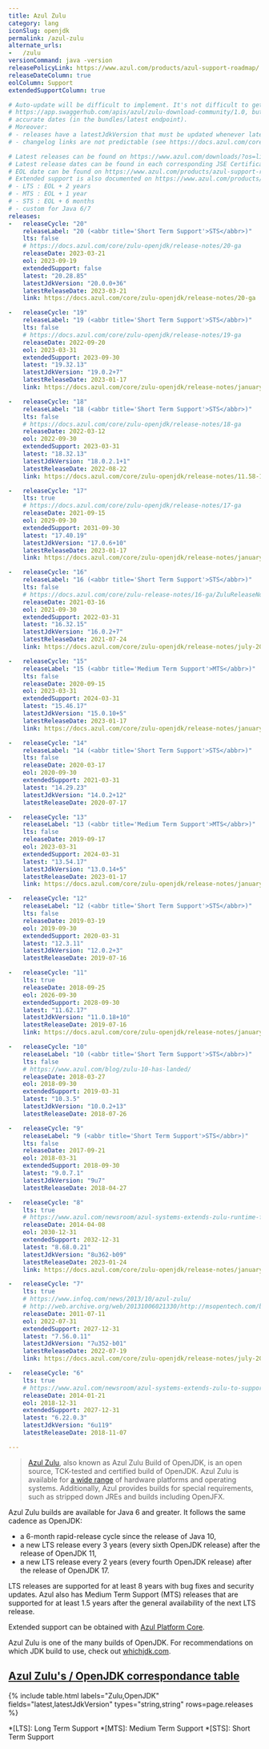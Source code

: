 ```yaml
---
title: Azul Zulu
category: lang
iconSlug: openjdk
permalink: /azul-zulu
alternate_urls:
-   /zulu
versionCommand: java -version
releasePolicyLink: https://www.azul.com/products/azul-support-roadmap/
releaseDateColumn: true
eolColumn: Support
extendedSupportColumn: true

# Auto-update will be difficult to implement. It's not difficult to get the versions through
# https://app.swaggerhub.com/apis/azul/zulu-download-community/1.0, but the API does not provide
# accurate dates (in the bundles/latest endpoint).
# Moreover:
# - releases have a latestJdkVersion that must be updated whenever latest is updated,
# - changelog links are not predictable (see https://docs.azul.com/core/zulu-openjdk/release-notes.html).

# Latest releases can be found on https://www.azul.com/downloads/?os=linux&architecture=x86-64-bit&package=jdk&show-old-builds=true#download-openjdk.
# Latest release dates can be found in each corresponding JSE Certificate (or in https://docs.azul.com/core/zulu-openjdk/release-notes.html).
# EOL date can be found on https://www.azul.com/products/azul-support-roadmap/.
# Extended support is also documented on https://www.azul.com/products/azul-support-roadmap/ :
# - LTS : EOL + 2 years
# - MTS : EOL + 1 year
# - STS : EOL + 6 months
# - custom for Java 6/7
releases:
-   releaseCycle: "20"
    releaseLabel: "20 (<abbr title='Short Term Support'>STS</abbr>)"
    lts: false
    # https://docs.azul.com/core/zulu-openjdk/release-notes/20-ga
    releaseDate: 2023-03-21
    eol: 2023-09-19
    extendedSupport: false
    latest: "20.28.85"
    latestJdkVersion: "20.0.0+36"
    latestReleaseDate: 2023-03-21
    link: https://docs.azul.com/core/zulu-openjdk/release-notes/20-ga

-   releaseCycle: "19"
    releaseLabel: "19 (<abbr title='Short Term Support'>STS</abbr>)"
    lts: false
    # https://docs.azul.com/core/zulu-openjdk/release-notes/19-ga
    releaseDate: 2022-09-20
    eol: 2023-03-31
    extendedSupport: 2023-09-30
    latest: "19.32.13"
    latestJdkVersion: "19.0.2+7"
    latestReleaseDate: 2023-01-17
    link: https://docs.azul.com/core/zulu-openjdk/release-notes/january-2023

-   releaseCycle: "18"
    releaseLabel: "18 (<abbr title='Short Term Support'>STS</abbr>)"
    lts: false
    # https://docs.azul.com/core/zulu-openjdk/release-notes/18-ga
    releaseDate: 2022-03-12
    eol: 2022-09-30
    extendedSupport: 2023-03-31
    latest: "18.32.13"
    latestJdkVersion: "18.0.2.1+1"
    latestReleaseDate: 2022-08-22
    link: https://docs.azul.com/core/zulu-openjdk/release-notes/11.58-17.36-august-2022

-   releaseCycle: "17"
    lts: true
    # https://docs.azul.com/core/zulu-openjdk/release-notes/17-ga
    releaseDate: 2021-09-15
    eol: 2029-09-30
    extendedSupport: 2031-09-30
    latest: "17.40.19"
    latestJdkVersion: "17.0.6+10"
    latestReleaseDate: 2023-01-17
    link: https://docs.azul.com/core/zulu-openjdk/release-notes/january-2023

-   releaseCycle: "16"
    releaseLabel: "16 (<abbr title='Short Term Support'>STS</abbr>)"
    lts: false
    # https://docs.azul.com/core/zulu-release-notes/16-ga/ZuluReleaseNotes/Title.htm
    releaseDate: 2021-03-16
    eol: 2021-09-30
    extendedSupport: 2022-03-31
    latest: "16.32.15"
    latestJdkVersion: "16.0.2+7"
    latestReleaseDate: 2021-07-24
    link: https://docs.azul.com/core/zulu-openjdk/release-notes/july-2021

-   releaseCycle: "15"
    releaseLabel: "15 (<abbr title='Medium Term Support'>MTS</abbr>)"
    lts: false
    releaseDate: 2020-09-15
    eol: 2023-03-31
    extendedSupport: 2024-03-31
    latest: "15.46.17"
    latestJdkVersion: "15.0.10+5"
    latestReleaseDate: 2023-01-17
    link: https://docs.azul.com/core/zulu-openjdk/release-notes/january-2023

-   releaseCycle: "14"
    releaseLabel: "14 (<abbr title='Short Term Support'>STS</abbr>)"
    lts: false
    releaseDate: 2020-03-17
    eol: 2020-09-30
    extendedSupport: 2021-03-31
    latest: "14.29.23"
    latestJdkVersion: "14.0.2+12"
    latestReleaseDate: 2020-07-17

-   releaseCycle: "13"
    releaseLabel: "13 (<abbr title='Medium Term Support'>MTS</abbr>)"
    lts: false
    releaseDate: 2019-09-17
    eol: 2023-03-31
    extendedSupport: 2024-03-31
    latest: "13.54.17"
    latestJdkVersion: "13.0.14+5"
    latestReleaseDate: 2023-01-17
    link: https://docs.azul.com/core/zulu-openjdk/release-notes/january-2023

-   releaseCycle: "12"
    releaseLabel: "12 (<abbr title='Short Term Support'>STS</abbr>)"
    lts: false
    releaseDate: 2019-03-19
    eol: 2019-09-30
    extendedSupport: 2020-03-31
    latest: "12.3.11"
    latestJdkVersion: "12.0.2+3"
    latestReleaseDate: 2019-07-16

-   releaseCycle: "11"
    lts: true
    releaseDate: 2018-09-25
    eol: 2026-09-30
    extendedSupport: 2028-09-30
    latest: "11.62.17"
    latestJdkVersion: "11.0.18+10"
    latestReleaseDate: 2019-07-16
    link: https://docs.azul.com/core/zulu-openjdk/release-notes/january-2023

-   releaseCycle: "10"
    releaseLabel: "10 (<abbr title='Short Term Support'>STS</abbr>)"
    lts: false
    # https://www.azul.com/blog/zulu-10-has-landed/
    releaseDate: 2018-03-27
    eol: 2018-09-30
    extendedSupport: 2019-03-31
    latest: "10.3.5"
    latestJdkVersion: "10.0.2+13"
    latestReleaseDate: 2018-07-26

-   releaseCycle: "9"
    releaseLabel: "9 (<abbr title='Short Term Support'>STS</abbr>)"
    lts: false
    releaseDate: 2017-09-21
    eol: 2018-03-31
    extendedSupport: 2018-09-30
    latest: "9.0.7.1"
    latestJdkVersion: "9u7"
    latestReleaseDate: 2018-04-27

-   releaseCycle: "8"
    lts: true
    # https://www.azul.com/newsroom/azul-systems-extends-zulu-runtime-for-java-to-support-java-8/
    releaseDate: 2014-04-08
    eol: 2030-12-31
    extendedSupport: 2032-12-31
    latest: "8.68.0.21"
    latestJdkVersion: "8u362-b09"
    latestReleaseDate: 2023-01-24
    link: https://docs.azul.com/core/zulu-openjdk/release-notes/january-2023-8.68

-   releaseCycle: "7"
    lts: true
    # https://www.infoq.com/news/2013/10/azul-zulu/
    # http://web.archive.org/web/20131006021330/http://msopentech.com/blog/2013/09/25/azul-systems-releases-zulu-an-openjdk-build-for-windows-azure-in-partnership-with-ms-open-tech/
    releaseDate: 2011-07-11
    eol: 2022-07-31
    extendedSupport: 2027-12-31
    latest: "7.56.0.11"
    latestJdkVersion: "7u352-b01"
    latestReleaseDate: 2022-07-19
    link: https://docs.azul.com/core/zulu-openjdk/release-notes/july-2022

-   releaseCycle: "6"
    lts: true
    # https://www.azul.com/newsroom/azul-systems-extends-zulu-to-support-java-6-and-major-linux-distributions/
    releaseDate: 2014-01-21
    eol: 2018-12-31
    extendedSupport: 2027-12-31
    latest: "6.22.0.3"
    latestJdkVersion: "6u119"
    latestReleaseDate: 2018-11-07

---
```


> [Azul Zulu](https://docs.azul.com/core/), also known as Azul Zulu Build of OpenJDK, is an open
> source, TCK-tested and certified build of OpenJDK. Azul Zulu is available for
> [a wide range](https://docs.azul.com/core/zulu-openjdk/supported-platforms) of hardware platforms
> and operating systems. Additionally, Azul provides builds for special requirements, such as
> stripped down JREs and builds including OpenJFX.

Azul Zulu builds are available for Java 6 and greater. It follows the same cadence as OpenJDK:

- a 6-month rapid-release cycle since the release of Java 10,
- a new LTS release every 3 years (every sixth OpenJDK release) after the release of OpenJDK 11,
- a new LTS release every 2 years (every fourth OpenJDK release) after the release of OpenJDK 17.

LTS releases are supported for at least 8 years with bug fixes and security updates. Azul also has
Medium Term Support (MTS) releases that are supported for at least 1.5 years after the
general availability of the next LTS release.

Extended support can be obtained with [Azul Platform Core](https://www.azul.com/products/core/).

Azul Zulu is one of the many builds of OpenJDK. For recommendations on which JDK build to use, check
out [whichjdk.com](https://whichjdk.com/#azul-zulu).

## [Azul Zulu's / OpenJDK correspondance table](https://docs.azul.com/core/zulu-openjdk/versioning-and-naming)

{% include table.html
  labels="Zulu,OpenJDK"
  fields="latest,latestJdkVersion"
  types="string,string"
  rows=page.releases %}

*[LTS]: Long Term Support
*[MTS]: Medium Term Support
*[STS]: Short Term Support
